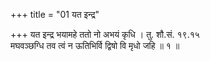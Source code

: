 +++
title = "01 यत इन्द्र"

+++
यत इन्द्र भयामहे ततो नो अभयं कृधि । तु. शौ.सं. १९.१५  
मघवञ्छग्धि तव त्वं न ऊतिभिर्वि द्विषो वि मृधो जहि ॥ १ ॥